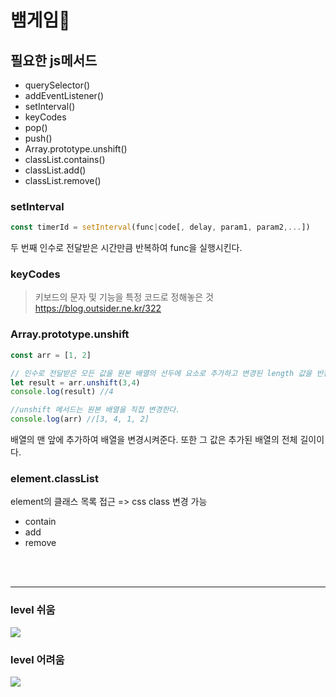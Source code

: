 # 뱀게임🐍

## 필요한 js메서드
- querySelector()
- addEventListener()
- setInterval()
- keyCodes
- pop()
- push()
- Array.prototype.unshift()
- classList.contains()
- classList.add()
- classList.remove()

### setInterval
```javascript
const timerId = setInterval(func|code[, delay, param1, param2,...])
```
두 번째 인수로 전달받은 시간만큼 반복하여 func을 실행시킨다.

### keyCodes
> 키보드의 문자 및 기능을 특정 코드로 정해놓은 것
https://blog.outsider.ne.kr/322

### Array.prototype.unshift
```javascript
const arr = [1, 2]

// 인수로 전달받은 모든 값을 원본 배열의 선두에 요소로 추가하고 변경된 length 값을 반환한다.
let result = arr.unshift(3,4)
console.log(result) //4

//unshift 메서드는 원본 배열을 직접 변경한다.
console.log(arr) //[3, 4, 1, 2]
```
배열의 맨 앞에 추가하여 배열을 변경시켜준다. 또한 그 값은 추가된 배열의 전체 길이이다.

### element.classList
element의 클래스 목록 접근 => css class 변경 가능

- contain
- add
- remove


<br>
<br>

---

### level 쉬움
![](https://velog.velcdn.com/images/hvvany/post/991de121-cef8-4720-b886-eead1f487f4d/image.gif)

### level 어려움
![](https://velog.velcdn.com/images/hvvany/post/40fd0698-acc3-404c-b3e6-77de1204a5b9/image.gif)